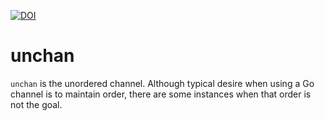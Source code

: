 [![DOI](https://zenodo.org/badge/DOI/10.5281/zenodo.3355639.svg)](https://doi.org/10.5281/zenodo.3355639)

# unchan

`unchan` is the unordered channel. Although typical desire when using a Go channel is to maintain order, there are some instances when that order is not the goal.
